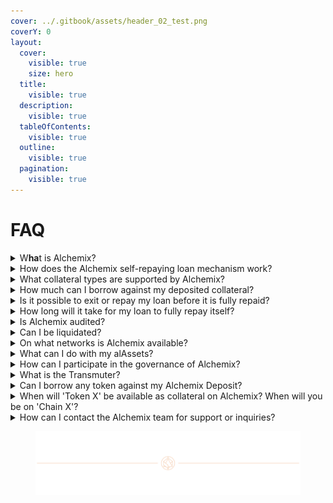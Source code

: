 ```yaml
---
cover: ../.gitbook/assets/header_02_test.png
coverY: 0
layout:
  cover:
    visible: true
    size: hero
  title:
    visible: true
  description:
    visible: true
  tableOfContents:
    visible: true
  outline:
    visible: true
  pagination:
    visible: true
---
```


# FAQ

<details>

<summary>
  W<strong>ha</strong>t is Alchemix?
</summary>

Alchemix is a pioneering DeFi platform and community DAO that empowers users to unlock the potential of their assets through Self-Repaying, non-liquidating loans. Alchemix reimagines the traditional lending and borrowing experience, offering a secure and innovative way to balance spending and saving while mitigating liquidation risks.

</details>

<details>

<summary>How does the Alchemix self-repaying loan mechanism work?</summary>

Users can deposit supported assets into the platform and earn interest on their deposits. Through this process, users gain access to a credit-like facility that allows them to borrow up to 50% of the value of their assets. The interest earned on the total initial deposit automatically repays any outstanding debt, eliminating the need for monthly payments. Additionally, this innovative like-for-like asset borrowing mechanism ensures there is no risk of liquidation, providing users with peace of mind and a seamless DeFi experience.

</details>

<details>

<summary>What collateral types are supported by Alchemix?</summary>

Alchemix currently supports a variety of collateral types, including ETH, DAI, USDC, USDT, and FRAX. These assets can be used as collateral for obtaining self-repaying loans on the platform. You can also deposit yield-bearing tokens.

</details>

<details>

<summary>How much can I borrow against my deposited collateral?</summary>

When you deposit collateral on Alchemix, you can borrow up to 50% of the value of the corresponding synthetic alAsset. For example, if you deposit ETH, you can borrow alETH worth up to 50% of the value of your deposited ETH, even if the alETH to ETH ratio differs from 1:1.

</details>

<details>

<summary>
  Is it possible to exit or repay my loan before it is fully repaid?
</summary>

Absolutely! Alchemix allows you the flexibility to exit or repay your loan at any time, even before it is fully self-repaid. We offer a self-liquidation feature that can only be triggered by the depositor that enables you to repay outstanding loans by using a portion of your deposited collateral. Once the loan is repaid, you can withdraw the remaining collateral. There are no lock-in periods or penalties at all with Alchemix.

</details>

<details>

<summary>How long will it take for my loan to fully repay itself?</summary>

The repayment timeline for Alchemix loans depends on the variable nature of DeFi yields. Consequently, providing an exact timeframe for the loan to fully repay itself is challenging. However, a rough estimate can be made based on the Loan-to-Value (LTV) ratio and the interest rate. For example, a 50% LTV loan at 10% APR would take approximately 5 years to repay.

0xDefi has a tool to calculate how long your loan will take to repay [here](https://dyor.fi/alcx/calculator). This is a third-party tool, so please use it at your own risk.

</details>

<details>

<summary>Is Alchemix audited?</summary>

Yes, Alchemix has undergone various audits, conducted by reputable auditing firms, including Runtime Verification, Code4rena, and Immunefi.

Alchemix v2 was audited by Runtime Verification as well as a[ Code4rena contest](https://code4rena.com/reports/2022-05-alchemix). Alchemix also has an ongoing[ bug bounty program through Immunifi](https://immunefi.com/bounty/alchemix/).

See our [Audits here](https://alchemix-finance.gitbook.io/user-docs/resources/audits-and-reports)

</details>

<details>

<summary>Can I be liquidated?</summary>

No, you cannot be liquidated by third parties on the Alchemix platform. Your debt is denominated in the same currency as the collateral, which means that the price fluctuations of the asset do not impact your vault position. Regardless of market volatility, your vault positions remain secure, and you can have peace of mind knowing that your assets are protected from liquidation.

</details>

<details>

<summary>On what networks is Alchemix available?</summary>

Alchemix is available on multiple networks, providing users with options for accessing its services. Currently, Alchemix can be accessed on Ethereum Mainnet, Optimism, and Arbitrum.

An up-to-date list of available networks may be viewed on the network selector at the upper-left of the UI.

</details>

<details>

<summary>What can I do with my alAssets?</summary>

The primary use case for your alAsset (e.g., alUSD, alETH) is to swap it for another asset. You can achieve this by utilizing decentralized exchanges, such as [curve.fi](https://curve.fi/), or popular swap aggregators like [Matcha](https://matcha.xyz/), [Zapper](https://zapper.xyz/), or [Paraswap](https://www.paraswap.io/). These platforms enable you to trade your alAssets for various other tokens, providing you with the flexibility to diversify your portfolios or acquire specific tokens based on your investment preferences.

In addition to swapping, you can leverage your alAssets to provide liquidity on certain decentralized exchanges, such as Curve, Saddle, and Velodrome, and earn gauge rewards. You can earn yield directly with your alAssets, should you choose. Keep up to date with the latest opportunities at [https://alchemix-stats.com/earn](https://alchemix-stats.com/earn)

</details>

<details>

<summary>How can I participate in the governance of Alchemix?</summary>

Participating in the governance of Alchemix allows you to actively contribute to the decision-making process and shape the future direction of the protocol. To participate in governance, you need to use ALCX tokens to vote. You can also join discussions in the governance channels of the Alchemix Discord server.

</details>

<details>

<summary>What is the Transmuter?</summary>

The Transmuter is an alAsset price stability module. Users can deposit alAssets, and over time, the Transmuter will gradually convert the alAsset to the corresponding underlying token on a 1:1 basis. [Read more here](https://alchemix-finance.gitbook.io/user-docs/alchemix-ecosystem/transmuter).

</details>

<details>

<summary>Can I borrow any token against my Alchemix Deposit?</summary>

The short answer is no. When you deposit into an Alchemist contract in Alchemix, you can only borrow the corresponding synthetic alAsset against your deposit (e.g., alETH for ETH). However, you can take your alAsset and swap it in the market for whatever tokens you want.

</details>

<details>

<summary>
  When will 'Token X' be available as collateral on Alchemix? When will you be
  on 'Chain X'?
</summary>

New collateral and new chains are subject to governance approval and must also overcome technical, financial, operational, and partnership hurdles. As a result, they do not have fixed timelines. Security and adherence to proper processes will always take precedence over meeting specific deadlines.

</details>

<details>

<summary>How can I contact the Alchemix team for support or inquiries?</summary>

Discord is the primary platform for engaging with the Alchemix team and the wider Alchemix community. Whether you have questions, comments, or suggestions about Alchemix, reaching out in the #support channel in our official Discord is the best way to receive prompt and helpful responses.

[Join our Discord here.](https://discord.com/invite/alchemix)

</details>

<figure>
  <img src="../../.gitbook/assets/header_02_test.png" alt=""></img>
</figure>
